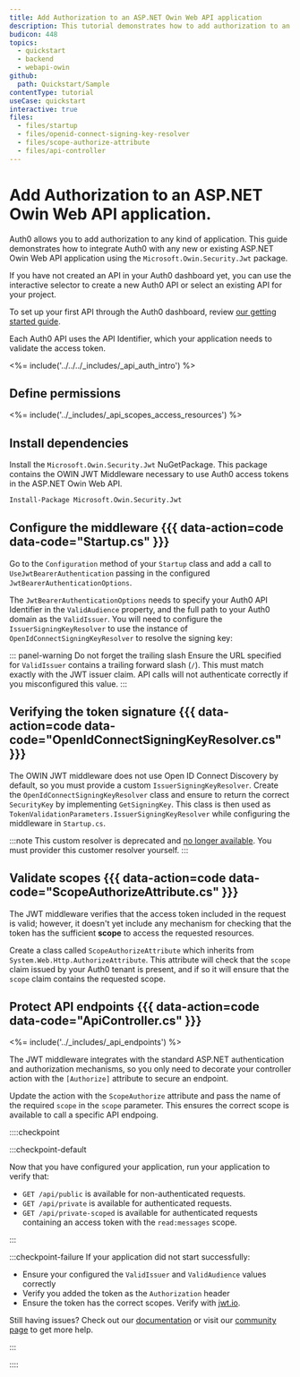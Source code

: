 ```yaml
---
title: Add Authorization to an ASP.NET Owin Web API application
description: This tutorial demonstrates how to add authorization to an ASP.NET OWIN API using the standard JWT middleware.
budicon: 448
topics:
  - quickstart
  - backend
  - webapi-owin
github:
  path: Quickstart/Sample
contentType: tutorial
useCase: quickstart
interactive: true
files:
  - files/startup
  - files/openid-connect-signing-key-resolver
  - files/scope-authorize-attribute
  - files/api-controller
---
```


# Add Authorization to an ASP.NET Owin Web API application.
Auth0 allows you to add authorization to any kind of application. This guide demonstrates how to integrate Auth0 with any new or existing ASP.NET Owin Web API application using the `Microsoft.Owin.Security.Jwt` package.

If you have not created an API in your Auth0 dashboard yet, you can use the interactive selector to create a new Auth0 API or select an existing API for your project. 

To set up your first API through the Auth0 dashboard, review [our getting started guide](get-started/auth0-overview/set-up-apis).

Each Auth0 API uses the API Identifier, which your application needs to validate the access token.

<!-- markdownlint-disable MD041 MD002 -->

<%= include('../../../_includes/_api_auth_intro') %>

## Define permissions
<%= include('../_includes/_api_scopes_access_resources') %>


## Install dependencies

Install the `Microsoft.Owin.Security.Jwt` NuGetPackage. This package contains the OWIN JWT Middleware necessary to use Auth0 access tokens in the ASP.NET Owin Web API.
```bash
Install-Package Microsoft.Owin.Security.Jwt
```

## Configure the middleware {{{ data-action=code data-code="Startup.cs" }}}

Go to the `Configuration` method of your `Startup` class and add a call to `UseJwtBearerAuthentication` passing in the configured `JwtBearerAuthenticationOptions`.

The `JwtBearerAuthenticationOptions` needs to specify your Auth0 API Identifier in the `ValidAudience` property, and the full path to your Auth0 domain as the `ValidIssuer`. You will need to configure the `IssuerSigningKeyResolver` to use the instance of `OpenIdConnectSigningKeyResolver` to resolve the signing key:

::: panel-warning Do not forget the trailing slash
Ensure the URL specified for `ValidIssuer` contains a trailing forward slash (`/`). This must match exactly with the JWT issuer claim. API calls will not authenticate correctly if you misconfigured this value.
:::

## Verifying the token signature {{{ data-action=code data-code="OpenIdConnectSigningKeyResolver.cs" }}}
The OWIN JWT middleware does not use Open ID Connect Discovery by default, so you must provide a custom `IssuerSigningKeyResolver`. Create the `OpenIdConnectSigningKeyResolver` class and ensure to return the correct `SecurityKey` by implementing `GetSigningKey`.
This class is then used as `TokenValidationParameters.IssuerSigningKeyResolver` while configuring the middleware in `Startup.cs`.

:::note
This custom resolver is deprecated and [no longer available](https://github.com/auth0/auth0-aspnet-owin/blob/master/SECURITY-NOTICE.md). You must provider this customer resolver yourself.
:::

## Validate scopes {{{ data-action=code data-code="ScopeAuthorizeAttribute.cs" }}}

The JWT middleware verifies that the access token included in the request is valid; however, it doesn't yet include any mechanism for checking that the token has the sufficient **scope** to access the requested resources.

Create a class called `ScopeAuthorizeAttribute` which inherits from `System.Web.Http.AuthorizeAttribute`. This attribute will check that the `scope` claim issued by your Auth0 tenant is present, and if so it will ensure that the `scope` claim contains the requested scope.

## Protect API endpoints {{{ data-action=code data-code="ApiController.cs" }}}

<%= include('../_includes/_api_endpoints') %>

The JWT middleware integrates with the standard ASP.NET authentication and authorization mechanisms, so you only need to decorate your controller action with the `[Authorize]` attribute to secure an endpoint.

Update the action with the `ScopeAuthorize` attribute and pass the name of the required `scope` in the `scope` parameter. This ensures the correct scope is available to call a specific API endpoing.

::::checkpoint

:::checkpoint-default

Now that you have configured your application, run your application to verify that:
* `GET /api/public` is available for non-authenticated requests.
* `GET /api/private` is available for authenticated requests.
* `GET /api/private-scoped` is available for authenticated requests containing an access token with the `read:messages` scope.

:::

:::checkpoint-failure
If your application did not start successfully:
* Ensure your configured the  `ValidIssuer` and `ValidAudience` values correctly
* Verify you added the token as the `Authorization` header
* Ensure the token has the correct scopes. Verify with [jwt.io](https://jwt.io/).

Still having issues? Check out our [documentation](https://auth0.com/docs) or visit our [community page](https://community.auth0.com) to get more help.

:::

::::
